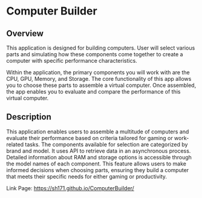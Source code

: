 # Computer Builder

## Overview
This application is designed for building computers. User will select various parts and simulating how these components come together to create a computer with specific performance characteristics.

Within the application, the primary components you will work with are the CPU, GPU, Memory, and Storage. The core functionality of this app allows you to choose these parts to assemble a virtual computer. Once assembled, the app enables you to evaluate and compare the performance of this virtual computer.

## Description
This application enables users to assemble a multitude of computers and evaluate their performance based on criteria tailored for gaming or work-related tasks. The components available for selection are categorized by brand and model. It uses API to retrieve data in an asynchronous process.
Detailed information about RAM and storage options is accessible through the model names of each component. This feature allows users to make informed decisions when choosing parts, ensuring they build a computer that meets their specific needs for either gaming or productivity.

Link Page: https://sh171.github.io/ComputerBuilder/
